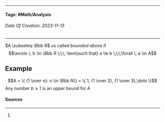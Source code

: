 __________________________________________________________________________
#### **Tags:** #Math/Analysis 
###### *Date Of Creation: 2023-11-13*
__________________________________________________________________________

$A \subseteq \Bbb R$ us called *bounded above* if $$\exists \; b \in \Bbb R \;\;\; \text{such that} a \le b \;\;\;\forall \; a \in A$$ 
## Example
$$A = \{ {1 \over n}: n \in \Bbb N\} = \{ 1, {1 \over 2}, {1 \over 3},\dots \}$$
Any number $b \ge 1$ is an upper bound for $A$ 
#### Sources
__________________________________________________________________________
1. 